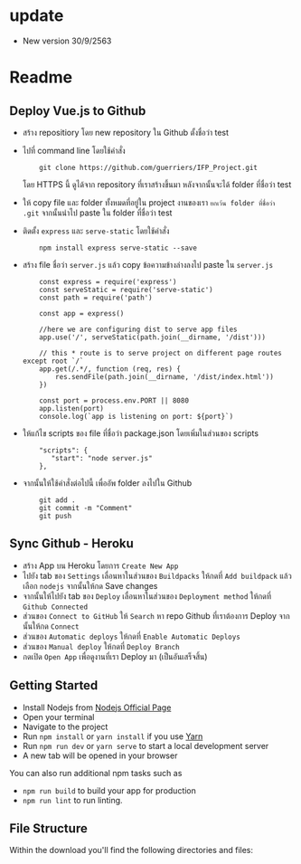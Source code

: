 # update 
- New version 30/9/2563
# Readme

## Deploy Vue.js to Github 
- สร้าง repositiory โดย new repository ใน Github ตั้งชื่อว่า test
- ไปที่ command line โดยใช้คำสั่ง

          git clone https://github.com/guerriers/IFP_Project.git

  โดย HTTPS นี้ ดูได้จาก repository ที่เราสร้างขึ้นมา หลังจากนั้นจะได้ folder ที่ชื่อว่า test
- ให้ copy file และ folder ทั้งหมดที่อยู่ใน project งานของเรา `ยกเว้น folder ที่ชื่อว่า .git` จากนั้นนำไป paste ใน folder ที่ชื่อว่า test 
- ติดตั้ง `express` และ `serve-static` โดยใช้คำสั่ง

          npm install express serve-static --save
          
- สร้าง file ชื่อว่า `server.js` แล้ว copy ข้อความข้างล่างลงไป paste ใน `server.js`

          const express = require('express')
          const serveStatic = require('serve-static')
          const path = require('path')

          const app = express()

          //here we are configuring dist to serve app files
          app.use('/', serveStatic(path.join(__dirname, '/dist')))

          // this * route is to serve project on different page routes except root `/`
          app.get(/.*/, function (req, res) {
              res.sendFile(path.join(__dirname, '/dist/index.html'))
          })

          const port = process.env.PORT || 8080
          app.listen(port)
          console.log(`app is listening on port: ${port}`)

- ให้แก้ไข scripts ของ file ที่ชื่อว่า package.json โดยเพิ่มในส่วนของ scripts

          "scripts": {
             "start": "node server.js"
          },
          
- จากนั้นให้ใช้คำสั่งต่อไปนี้ เพื่ออัพ folder ลงไปใน Github 

          git add .
          git commit -m "Comment"
          git push   

## Sync Github - Heroku 
- สร้าง App บน Heroku โดยการ `Create New App`
- ไปยัง tab ของ `Settings` เลื่อนหาในส่วนของ `Buildpacks` ให้กดที่ `Add buildpack` แล้วเลือก `nodejs` จากนั้นให้กด Save changes
- จากนั้นให้ไปยัง tab ของ `Deploy` เลื่อนหาในส่วนของ `Deployment method` ให้กดที่ `Github Connected`
- ส่วนของ `Connect to GitHub` ให้ `Search` หา repo Github ที่เราต้องการ Deploy จากนั้นให้กด `Connect`
- ส่วนของ `Automatic deploys` ให้กดที่ `Enable Automatic Deploys`
- ส่วนของ `Manual deploy` ให้กดที่ `Deploy Branch`
- กดเปิด `Open App` เพื่อดูงานที่เรา Deploy มา (เป็นอันเสร็จสิ้น)

## Getting Started
- Install Nodejs from [Nodejs Official Page](https://nodejs.org/en/)
- Open your terminal
- Navigate to the project
- Run `npm install` or `yarn install` if you use [Yarn](https://yarnpkg.com/en/)
- Run `npm run dev` or `yarn serve` to start a local development server
- A new tab will be opened in your browser

You can also run additional npm tasks such as
- `npm run build` to build your app for production
- `npm run lint` to run linting.

## File Structure

Within the download you'll find the following directories and files:

```
